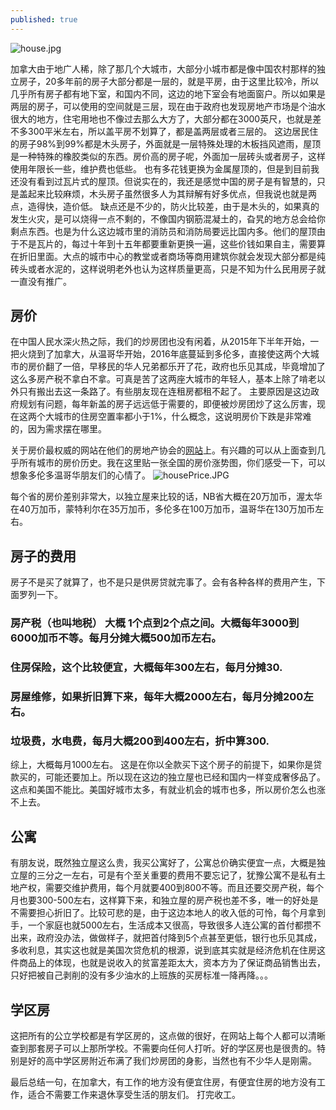 ```yaml
---
published: true
---
```

![house.jpg]({{site.baseurl}}/images/house.jpg)

加拿大由于地广人稀，除了那几个大城市，大部分小城市都是像中国农村那样的独立房子，20多年前的房子大部分都是一层的，就是平房，由于这里比较冷，所以几乎所有房子都有地下室，和国内不同，这边的地下室会有地面窗户。所以如果是两层的房子，可以使用的空间就是三层，现在由于政府也发现房地产市场是个油水很大的地方，住宅用地也不像过去那么大方了，大部分都在3000英尺，也就是差不多300平米左右，所以盖平房不划算了，都是盖两层或者三层的。 这边居民住的房子98%到99%都是木头房子，外面就是一层特殊处理的木板挡风遮雨，屋顶是一种特殊的橡胶类似的东西。房价高的房子呢，外面加一层砖头或者房子，这样使用年限长一些，维护费也低些。 也有多花钱更换为金属屋顶的，但是到目前我还没有看到过瓦片式的屋顶。但说实在的，我还是感觉中国的房子是有智慧的，只是盖起来比较麻烦，木头房子虽然很多人为其辩解有好多优点，但我说也就是两点，造得快，造价低。 缺点还是不少的，防火比较差，由于是木头的，如果真的发生火灾，是可以烧得一点不剩的，不像国内钢筋混凝土的，旮旯的地方总会给你剩点东西。也是为什么这边城市里的消防员和消防局要远比国内多。他们的屋顶由于不是瓦片的，每过十年到十五年都要重新更换一遍，这些价钱如果自主，需要算在折旧里面。大点的城市中心的教堂或者商场等商用建筑你就会发现大部分都是纯砖头或者水泥的，这样说明老外也认为这样质量更高，只是不知为什么民用房子就一直没有推广。

## 房价

在中国人民水深火热之际，我们的炒房团也没有闲着，从2015年下半年开始，一把火烧到了加拿大，从温哥华开始，2016年底蔓延到多伦多，直接使这两个大城市的房价翻了一倍，早移民的华人兄弟都乐开了花，政府也乐见其成，毕竟增加了这么多房产税不拿白不拿。可真是苦了这两座大城市的年轻人，基本上除了啃老以外只有搬出去这一条路了。有些朋友现在连租房都租不起了。 主要原因是这边政府规划有问题，每年新盖的房子远远低于需要的，即便被炒房团炒了这么厉害，现在这两个大城市的住房空置率都小于1%，什么概念，这说明房价下跌是非常难的，因为需求摆在哪里。

关于房价最权威的网站在他们的房地产协会的[网站](http://creastats.crea.ca/natl/index.html)上。有兴趣的可以从上面查到几乎所有城市的房价历史。我在这里贴一张全国的房价涨势图，你们感受一下，可以想象多伦多温哥华朋友们的心情了。
![housePrice.JPG]({{site.baseurl}}/images/housePrice.JPG)

每个省的房价差别非常大，以独立屋来比较的话，NB省大概在20万加币，渥太华在40万加币，蒙特利尔在35万加币，多伦多在100万加币，温哥华在130万加币左右。

## 房子的费用

房子不是买了就算了，也不是只是供房贷就完事了。会有各种各样的费用产生，下面罗列一下。

### 房产税（也叫地税）  大概 1个点到2个点之间。大概每年3000到6000加币不等。每月分摊大概500加币左右。
### 住房保险，这个比较便宜，大概每年300左右，每月分摊30.
### 房屋维修，如果折旧算下来，每年大概2000左右，每月分摊200左右。
### 垃圾费，水电费，每月大概200到400左右，折中算300.

综上，大概每月1000左右。 这是在你以全款买下这个房子的前提下，如果你是贷款买的，可能还要加上。所以现在这边的独立屋也已经和国内一样变成奢侈品了。这点和美国不能比。美国好城市太多，有就业机会的城市也多，所以房价怎么也涨不上去。

## 公寓

有朋友说，既然独立屋这么贵，我买公寓好了，公寓总价确实便宜一点，大概是独立屋的三分之一左右，可是有个至关重要的费用不要忘记了，犹豫公寓不是私有土地产权，需要交维护费用，每个月就要400到800不等。而且还要交房产税，每个月也要300-500左右，这样算下来，和独立屋的房产税也差不多，唯一的好处是不需要担心折旧了。比较可悲的是，由于这边本地人的收入低的可怜，每个月拿到手，一个家庭也就5000左右，生活成本又很高，导致很多人连公寓的首付都攒不出来，政府没办法，做做样子，就把首付降到5个点甚至更低，银行也乐见其成，多收利息，其实这也就是美国次贷危机的根源，说到底其实就是经济危机在住房这件商品上的体现，也就是说收入的贫富差距太大，资本方为了保证商品销售出去，只好把被自己剥削的没有多少油水的上班族的买房标准一降再降。。。

## 学区房

这把所有的公立学校都是有学区房的，这点做的很好，在网站上每个人都可以清晰查到那套房子可以上那所学校。不需要向任何人打听。好的学区房也是很贵的。特别是好的高中学区房附近布满了我们炒房团的身影，当然也有不少华人是刚需。


最后总结一句，在加拿大，有工作的地方没有便宜住房，有便宜住房的地方没有工作，适合不需要工作来退休享受生活的朋友们。 打完收工。
